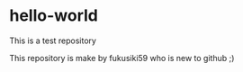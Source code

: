# hello-world
This is a test repository

This repository is make by fukusiki59 who is new to github ;)
